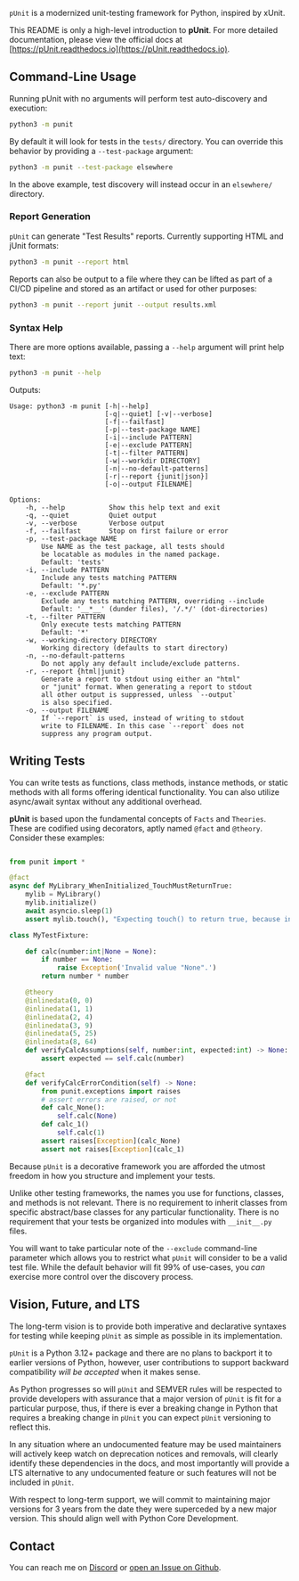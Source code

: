 `pUnit` is a modernized unit-testing framework for Python, inspired by xUnit.

This README is only a high-level introduction to **pUnit**. For more detailed documentation, please view the official docs at [https://pUnit.readthedocs.io](https://pUnit.readthedocs.io).

## Command-Line Usage

Running pUnit with no arguments will perform test auto-discovery and execution:

```bash
python3 -m punit
```

By default it will look for tests in the `tests/` directory. You can override this behavior by providing a `--test-package` argument:

```bash
python3 -m punit --test-package elsewhere
```

In the above example, test discovery will instead occur in an `elsewhere/` directory.

### Report Generation

`pUnit` can generate "Test Results" reports. Currently supporting HTML and jUnit formats:

```bash
python3 -m punit --report html
```

Reports can also be output to a file where they can be lifted as part of a CI/CD pipeline and stored as an artifact or used for other purposes:

```bash
python3 -m punit --report junit --output results.xml
```

### Syntax Help

There are more options available, passing a `--help` argument will print help text:

```bash
python3 -m punit --help
```
Outputs:
```plaintext
Usage: python3 -m punit [-h|--help]
                        [-q|--quiet] [-v|--verbose]
                        [-f|--failfast]
                        [-p|--test-package NAME]
                        [-i|--include PATTERN]
                        [-e|--exclude PATTERN]
                        [-t|--filter PATTERN]
                        [-w|--workdir DIRECTORY]
                        [-n|--no-default-patterns]
                        [-r|--report {junit|json}]
                        [-o|--output FILENAME]

Options:
    -h, --help           Show this help text and exit
    -q, --quiet          Quiet output
    -v, --verbose        Verbose output
    -f, --failfast       Stop on first failure or error
    -p, --test-package NAME
        Use NAME as the test package, all tests should
        be locatable as modules in the named package.
        Default: 'tests'
    -i, --include PATTERN
        Include any tests matching PATTERN
        Default: '*.py'
    -e, --exclude PATTERN
        Exclude any tests matching PATTERN, overriding --include
        Default: '__*__' (dunder files), '/.*/' (dot-directories)
    -t, --filter PATTERN
        Only execute tests matching PATTERN
        Default: '*'
    -w, --working-directory DIRECTORY
        Working directory (defaults to start directory)
    -n, --no-default-patterns
        Do not apply any default include/exclude patterns.
    -r, --report {html|junit}
        Generate a report to stdout using either an "html"
        or "junit" format. When generating a report to stdout
        all other output is suppressed, unless `--output`
        is also specified.
    -o, --output FILENAME
        If `--report` is used, instead of writing to stdout
        write to FILENAME. In this case `--report` does not
        suppress any program output.
```

## Writing Tests

You can write tests as functions, class methods, instance methods, or static methods with all forms offering identical functionality. You can also utilize async/await syntax without any additional overhead.

**pUnit** is based upon the fundamental concepts of `Facts` and `Theories`. These are codified using decorators, aptly named `@fact` and `@theory`. Consider these examples:

```python

from punit import *

@fact
async def MyLibrary_WhenInitialized_TouchMustReturnTrue:
    mylib = MyLibrary()
    mylib.initialize()
    await asyncio.sleep(1)
    assert mylib.touch(), "Expecting touch() to return true, because initialize() was called."

class MyTestFixture:

    def calc(number:int|None = None):
        if number == None:
            raise Exception('Invalid value "None".')
        return number * number

    @theory
    @inlinedata(0, 0)
    @inlinedata(1, 1)
    @inlinedata(2, 4)
    @inlinedata(3, 9)
    @inlinedata(5, 25)
    @inlinedata(8, 64)
    def verifyCalcAssumptions(self, number:int, expected:int) -> None:
        assert expected == self.calc(number)

    @fact
    def verifyCalcErrorCondition(self) -> None:
        from punit.exceptions import raises
        # assert errors are raised, or not
        def calc_None():
            self.calc(None)
        def calc_1()
            self.calc(1)
        assert raises[Exception](calc_None)
        assert not raises[Exception](calc_1)
```

Because `pUnit` is a decorative framework you are afforded the utmost freedom in how you structure and implement your tests.

Unlike other testing frameworks, the names you use for functions, classes, and methods is not relevant. There is no requirement to inherit classes from specific abstract/base classes for any particular functionality. There is no requirement that your tests be organized into modules with `__init__.py` files.

You will want to take particular note of the `--exclude` command-line parameter which allows you to restrict what `pUnit` will consider to be a valid test file. While the default behavior will fit 99% of use-cases, you _can_ exercise more control over the discovery process.

## Vision, Future, and LTS

The long-term vision is to provide both imperative and declarative syntaxes for testing while keeping `pUnit` as simple as possible in its implementation.

`pUnit` is a Python 3.12+ package and there are no plans to backport it to earlier versions of Python, however, user contributions to support backward compatibility _will be accepted_ when it makes sense.

As Python progresses so will `pUnit` and SEMVER rules will be respected to provide developers with assurance that a major version of `pUnit` is fit for a particular purpose, thus, if there is ever a breaking change in Python that requires a breaking change in `pUnit` you can expect `pUnit` versioning to reflect this.

In any situation where an undocumented feature may be used maintainers will actively keep watch on deprecation notices and removals, will clearly identify these dependencies in the docs, and most importantly will provide a LTS alternative to any undocumented feature or such features will not be included in `pUnit`.

With respect to long-term support, we will commit to maintaining major versions for 3 years from the date they were superceded by a new major version. This should align well with Python Core Development.

## Contact

You can reach me on [Discord](https://discordapp.com/users/307684202080501761) or [open an Issue on Github](https://github.com/wilson0x4d/punit/issues/new/choose).
